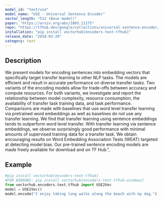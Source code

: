 ```yaml
---
model_id: "text/use"
model_name: "USE - Universal Sentence Encoder"
vector_length: "512 (Base model)"
paper: "https://arxiv.org/abs/1803.11175"
repo: "https://tfhub.dev/google/collections/universal-sentence-encoder/1"
installation: "pip install vectorhub[encoders-text-tfhub]"
release_date: "2018-03-29"
category: text
---
```


## Description

We present models for encoding sentences into embedding vectors that specifically target transfer learning to other NLP tasks. The models are efficient and result in accurate performance on diverse transfer tasks. Two variants of the encoding models allow for trade-offs between accuracy and compute resources. For both variants, we investigate and report the relationship between model complexity, resource consumption, the availability of transfer task training data, and task performance. Comparisons are made with baselines that use word level transfer learning via pretrained word embeddings as well as baselines do not use any transfer learning. We find that transfer learning using sentence embeddings tends to outperform word level transfer. With transfer learning via sentence embeddings, we observe surprisingly good performance with minimal amounts of supervised training data for a transfer task. We obtain encouraging results on Word Embedding Association Tests (WEAT) targeted at detecting model bias. Our pre-trained sentence encoding models are made freely available for download and on TF Hub.",

## Example

```python
#pip install vectorhub[encoders-text-tfhub]
#FOR WINDOWS: pip install vectorhub[encoders-text-tfhub-windows]
from vectorhub.encoders.text.tfhub import USE2Vec
model = USE2Vec()
model.encode("I enjoy taking long walks along the beach with my dog.")
```
